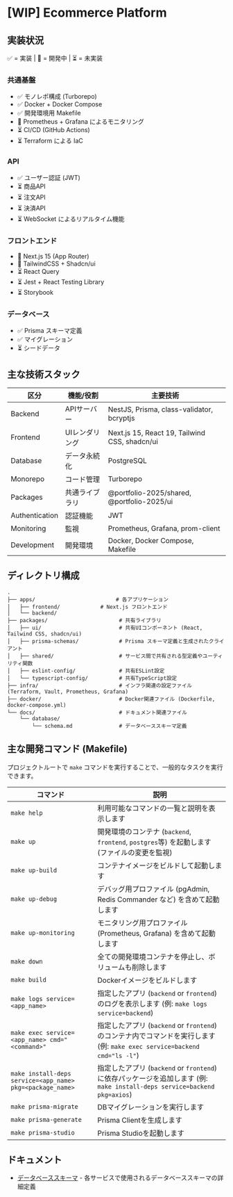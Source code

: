 # [WIP] Ecommerce Platform

## 実装状況

✅ = 実装 | 🚧 = 開発中 | ⏳ = 未実装

### 共通基盤

- ✅ モノレポ構成 (Turborepo)
- ✅ Docker + Docker Compose
- ✅ 開発環境用 Makefile
- 🚧 Prometheus + Grafana によるモニタリング
- ⏳ CI/CD (GitHub Actions)
- ⏳ Terraform による IaC

### API

- ✅ ユーザー認証 (JWT)
- ⏳ 商品API
- ⏳ 注文API
- ⏳ 決済API
- ⏳ WebSocket によるリアルタイム機能

### フロントエンド

- 🚧 Next.js 15 (App Router)
- 🚧 TailwindCSS + Shadcn/ui
- ⏳ React Query
- ⏳ Jest + React Testing Library
- ⏳ Storybook

### データベース

- ✅ Prisma スキーマ定義
- ✅ マイグレーション
- ⏳ シードデータ

## 主な技術スタック

| 区分           | 機能/役割      | 主要技術                                      |
| -------------- | -------------- | --------------------------------------------- |
| Backend        | APIサーバー    | NestJS, Prisma, class-validator, bcryptjs     |
| Frontend       | UIレンダリング | Next.js 15, React 19, Tailwind CSS, shadcn/ui |
| Database       | データ永続化   | PostgreSQL                                    |
| Monorepo       | コード管理     | Turborepo                                     |
| Packages       | 共通ライブラリ | @portfolio-2025/shared, @portfolio-2025/ui    |
| Authentication | 認証機能       | JWT                                           |
| Monitoring     | 監視           | Prometheus, Grafana, prom-client              |
| Development    | 開発環境       | Docker, Docker Compose, Makefile              |

## ディレクトリ構成

```
.
├── apps/                          # 各アプリケーション
│   ├── frontend/             # Next.js フロントエンド
│   └── backend/
├── packages/                       # 共有ライブラリ
│   ├── ui/                         # 共有UIコンポーネント (React, Tailwind CSS, shadcn/ui)
│   ├── prisma-schemas/             # Prisma スキーマ定義と生成されたクライアント
│   ├── shared/                     # サービス間で共有される型定義やユーティリティ関数
│   ├── eslint-config/              # 共有ESLint設定
│   └── typescript-config/          # 共有TypeScript設定
├── infra/                          # インフラ関連の設定ファイル (Terraform, Vault, Prometheus, Grafana)
├── docker/                         # Docker関連ファイル (Dockerfile, docker-compose.yml)
└── docs/                           # ドキュメント関連ファイル
    └── database/
        └── schema.md               # データベーススキーマ定義
```

## 主な開発コマンド (Makefile)

プロジェクトルートで `make` コマンドを実行することで、一般的なタスクを実行できます。

| コマンド                                                  | 説明                                                                                                                      |
| --------------------------------------------------------- | ------------------------------------------------------------------------------------------------------------------------- |
| `make help`                                               | 利用可能なコマンドの一覧と説明を表示します                                                                                |
| `make up`                                                 | 開発環境のコンテナ (`backend`, `frontend`, `postgres`等) を起動します (ファイルの変更を監視)                              |
| `make up-build`                                           | コンテナイメージをビルドして起動します                                                                                    |
| `make up-debug`                                           | デバッグ用プロファイル (pgAdmin, Redis Commander など) を含めて起動します                                                 |
| `make up-monitoring`                                      | モニタリング用プロファイル (Prometheus, Grafana) を含めて起動します                                                       |
| `make down`                                               | 全ての開発環境コンテナを停止し、ボリュームも削除します                                                                    |
| `make build`                                              | Dockerイメージをビルドします                                                                                              |
| `make logs service=<app_name>`                            | 指定したアプリ (`backend` or `frontend`) のログを表示します (例: `make logs service=backend`)                             |
| `make exec service=<app_name> cmd="<command>"`            | 指定したアプリ (`backend` or `frontend`) のコンテナ内でコマンドを実行します (例: `make exec service=backend cmd="ls -l"`) |
| `make install-deps service=<app_name> pkg=<package_name>` | 指定したアプリ (`backend` or `frontend`) に依存パッケージを追加します (例: `make install-deps service=backend pkg=axios`) |
| `make prisma-migrate`                                     | DBマイグレーションを実行します                                                                                            |
| `make prisma-generate`                                    | Prisma Clientを生成します                                                                                                 |
| `make prisma-studio`                                      | Prisma Studioを起動します                                                                                                 |

## ドキュメント

- [データベーススキーマ](docs/database/schema.md) - 各サービスで使用されるデータベーススキーマの詳細定義
